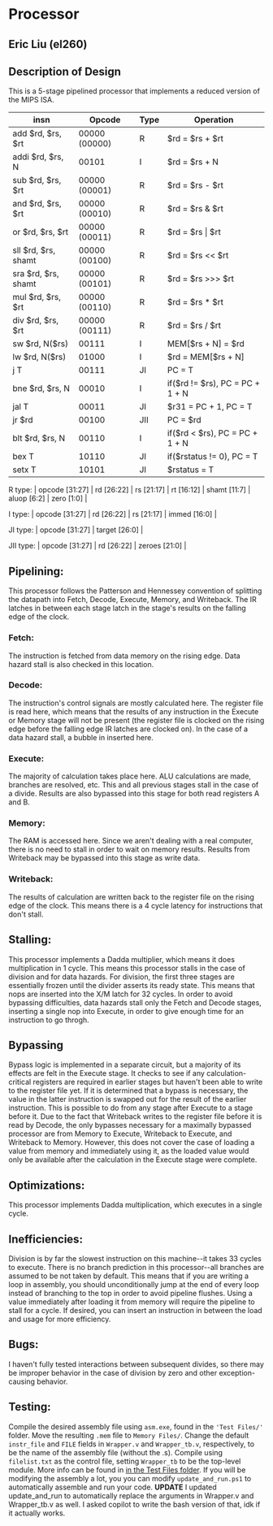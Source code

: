 # Processor
## Eric Liu (el260)

## Description of Design
This is a 5-stage pipelined processor that implements a reduced version of the MIPS ISA. 

| insn | Opcode | Type | Operation |
|------|--------|------|-----------|
|add $rd, $rs, $rt|00000 (00000)|R|$rd = $rs + $rt|
|addi $rd, $rs, N|00101|I|$rd = $rs + N|
|sub $rd, $rs, $rt|00000 (00001)|R|$rd = $rs - $rt|
|and $rd, $rs, $rt|00000 (00010)|R|$rd = $rs & $rt|
|or $rd, $rs, $rt|00000 (00011)|R|$rd = $rs \| $rt|
|sll $rd, $rs, shamt|00000 (00100)|R|$rd = $rs << $rt|
|sra $rd, $rs, shamt|00000 (00101)|R|$rd = $rs >>> $rt|
|mul $rd, $rs, $rt|00000 (00110)|R|$rd = $rs * $rt|
|div $rd, $rs, $rt|00000 (00111)|R|$rd = $rs / $rt|
|sw \$rd, N(\$rs)|00111|I|MEM[$rs + N] = $rd|
|lw \$rd, N(\$rs)|01000|I|\$rd = MEM[\$rs + N]|
|j T|00111|JI|PC = T|
|bne $rd, $rs, N|00010|I|if($rd != $rs), PC = PC + 1 + N|
|jal T|00011|JI|$r31 = PC + 1, PC = T|
|jr $rd|00100|JII|PC = $rd|
|blt $rd, $rs, N|00110|I|if($rd < $rs), PC = PC + 1 + N|
|bex T|10110|JI|if($rstatus != 0), PC = T|
|setx T|10101|JI|$rstatus = T|

R type:     | opcode [31:27] | rd [26:22] | rs [21:17] | rt [16:12] | shamt [11:7] | aluop [6:2] | zero [1:0] |

I type:     | opcode [31:27] | rd [26:22] | rs [21:17] | immed [16:0] |

JI type:    | opcode [31:27] | target [26:0] |

JII type:   | opcode [31:27] | rd [26:22] | zeroes [21:0] |

## Pipelining:
This processor follows the Patterson and Hennessey convention of splitting the datapath into Fetch, Decode, Execute, Memory, and Writeback. The IR latches in between each stage latch in the stage's results on the falling edge of the clock.

### Fetch:
The instruction is fetched from data memory on the rising edge. Data hazard stall is also checked in this location.

### Decode:
The instruction's control signals are mostly calculated here. The register file is read here, which means that the results of any instruction in the Execute or Memory stage will not be present (the register file is clocked on the rising edge before the falling edge IR latches are clocked on). In the case of a data hazard stall, a bubble in inserted here.

### Execute:
The majority of calculation takes place here. ALU calculations are made, branches are resolved, etc. This and all previous stages stall in the case of a divide. Results are also bypassed into this stage for both read registers A and B. 

### Memory:
The RAM is accessed here. Since we aren't dealing with a real computer, there is no need to stall in order to wait on memory results. Results from Writeback may be bypassed into this stage as write data.

### Writeback:
The results of calculation are written back to the register file on the rising edge of the clock. This means there is a 4 cycle latency for instructions that don't stall.

## Stalling:
This processor implements a Dadda multiplier, which means it does multiplication in 1 cycle. This means this processor stalls in the case of division and for data hazards. For division, the first three stages are essentially frozen until the divider asserts its ready state. This means that nops are inserted into the X/M latch for 32 cycles. In order to avoid bypassing difficulties, data hazards stall only the Fetch and Decode stages, inserting a single nop into Execute, in order to give enough time for an instruction to go throgh.

## Bypassing
Bypass logic is implemented in a separate circuit, but a majority of its effects are felt in the Execute stage. 
It checks to see if any calculation-critical registers are required in earlier stages but haven't been able to write to the register file yet. If it is determined that a bypass is necessary, the value in the latter instruction is swapped out for the result of the earlier instruction. This is possible to do from any stage after Execute to a stage before it. Due to the fact that Writeback writes to the register file before it is read by Decode, the only bypasses necessary for a maximally bypassed processor are from Memory to Execute, Writeback to Execute, and Writeback to Memory. However, this does not cover the case of loading a value from memory and immediately using it, as the loaded value would only be available after the calculation in the Execute stage were complete.

## Optimizations:
This processor implements Dadda multiplication, which executes in a single cycle.

## Inefficiencies:
Division is by far the slowest instruction on this machine--it takes 33 cycles to execute.
There is no branch prediction in this processor--all branches are assumed to be not taken by default. This means that if you are writing a loop in assembly, you should unconditionally jump at the end of every loop instead of branching to the top in order to avoid pipeline flushes.
Using a value immediately after loading it from memory will require the pipeline to stall for a cycle. If desired, you can insert an instruction in between the load and usage for more efficiency.

## Bugs:
I haven't fully tested interactions between subsequent divides, so there may be improper behavior in the case of division by zero and other exception-causing behavior.

## Testing:
Compile the desired assembly file using `asm.exe`, found in the `'Test Files/'` folder. Move the resulting `.mem` file to `Memory Files/`. Change the default `instr_file` and `FILE` fields in `Wrapper.v` and `Wrapper_tb.v`, respectively, to be the name of the assembly file (without the .s). Compile using `filelist.txt` as the control file, setting `Wrapper_tb` to be the top-level module. More info can be found in [in the Test Files folder](/Test%20Files/instructions.txt).
If you will be modifying the assembly a lot, you you can modify `update_and_run.ps1` to automatically assemble and run your code.
**UPDATE** I updated update_and_run to automatically replace the arguments in Wrapper.v and Wrapper_tb.v as well. I asked copilot to write the bash version of that, idk if it actually works.